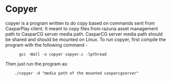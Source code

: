 # Copyer
copyer is a program written to do copy based on commands sent from CasparPlay client. It meant to copy files from razuna asset management path to CasparCG server media path. CasparCG server media path should be shared and should be mounted on Linux. To run copyer, first compile the program with the following command -

          gcc -Wall -o copyer copyer.c -lpthread
          
Then just run the program as: 

        ./copyer -d "media path of the mounted casparcgserver"
